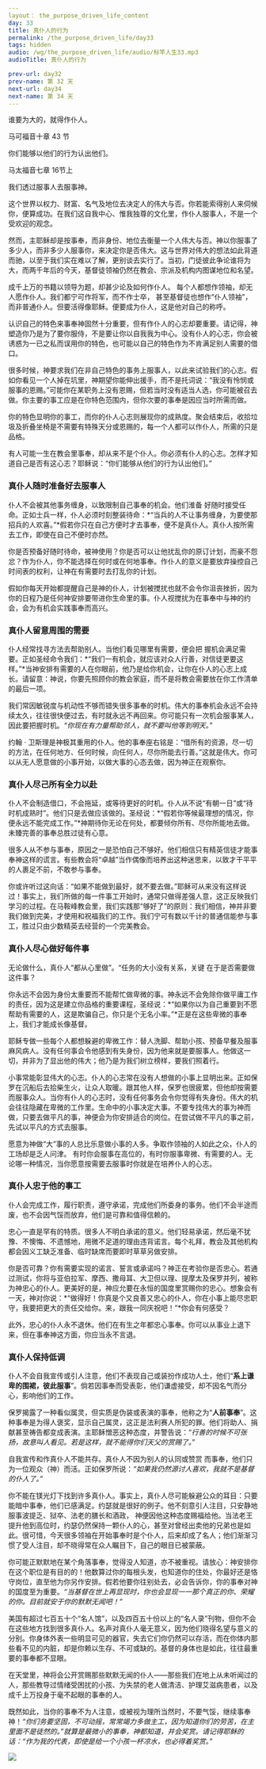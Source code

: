 ```yaml
---
layout： the_purpose_driven_life_content
day: 33
title: 真仆人的行为
permalink: /the_purpose_driven_life/day33
tags: hidden
audio: /wg/the_purpose_driven_life/audio/标竿人生33.mp3
audioTitle: 真仆人的行为

prev-url: day32
prev-name: 第 32 天
next-url: day34
next-name: 第 34 天
---
```


<div class="center script poem">
<p>谁要为大的，就得作仆人。</p>
<p class="sp-verse">马可福音十章 43 节</p>
</div>
<div class="center script poem">
<p>你们能够以他们的行为认出他们。</p>
<p class="sp-verse">马太福音七章 16节上</p>
</div>
<p class="first">我们透过服事人去服事神。</p>

这个世界以权力、财富、名气及地位去决定人的伟大与否。你若能索得别人来伺候你，便算成功。在我们这自我中心、惟我独尊的文化里，作仆人服事人，不是一个受欢迎的观念。

然而，主耶稣却是按事奉，而非身份、地位去衡量一个人伟大与否。神以你服事了多少人，而非多少人服事你，来决定你是否伟大。这与世界对伟大的想法如此背道而驰，以至于我们实在难以了解，更别谈去实行了。当初，门徒彼此争论谁将为大，而两千年后的今天，基督徒领袖仍然在教会、宗派及机构内图谋地位和名望。

成千上万的书籍以领导为题，却甚少论及如何作仆人。 每个人都想作领袖，却无人愿作仆人。我们都宁可作将军，而不作士卒， 甚至基督徒也想作“仆人领袖”，而非普通仆人。但要活得像耶稣。便要成为仆人，这是他对自己的称呼。

认识自己的特色来事奉神固然十分重要，但有作仆人的心志却要重要。请记得，神塑造你乃是为了要你服侍，不是要让你以自我我为中心。没有仆人的心志，你会被诱惑为一已之私而误用你的特色，也可能以自己的特色作为不肯满足别人需要的借口。

很多时候，神要求我们在非自己特色的事务上服事人，以此来试验我们的心志。假如你看见一个人掉在坑里，神期望你能伸出援手，而不是托词说：“我没有怜悯或服事的恩赐。”可能你在某职务上没有恩赐，但若当时没有适当人选，你可能被召去做。你主要的事工应是在你特色范围内，但你次要的事奉是因应当时所需而做。

你的特色显明你的事工，而你的仆人心志则展现你的成熟度。聚会结束后，收拾垃圾及折叠坐椅是不需要有特殊天分或恩赐的，每一个人都可以作仆人，所需的只是品格。

有人可能一生在教会里事奉，却从来不是个仆人。你必须有仆人的心志。怎样才知道自己是否有这心志？耶稣说：“你们能够从他们的行为认出他们。”

### 真仆人随时准备好去服事人

仆人不会被其他事务缠身，以致限制自己事奉的机会。他们淮备
好随时接受任命。正如士兵一样，仆人必须时刻整装待命：*“当兵的人不让事务缠身，为要使那招兵的人欢喜。”*假若你只在自己方便时才去事奉，便不是真仆人。真仆人按所需去工作，即使在自己不便时亦然。

你是否预备好随时待命，被神使用？你是否可以让他扰乱你的原订计划，而豪不怨忿？作为仆人，你不能选择在何时或在何地事奉。作仆人的意义是要放弃操控自己时间表的权利，让神在有需要时去打乱你的计划。

假如你每天开始都提醒自己是神的仆人，计划被搅扰也就不会令你沮丧挫折，因为你的日程乃是任何神安排要带进你生命里的事。仆人视搅扰为在事奉中与神的约会，会为有机会实践事奉而高兴。

### 真仆人留意周围的需要

仆人经常找寻方法去帮助别人。当他们看见哪里有需要，便会把
握机会满足需要。正如圣经命令我们：*“我们一有机会，就应该对众人行善，对信徒更要这样。”*当神安排有需要的人在你眼前，他乃是给你机会，让你在仆人的心志上成长。请留意：神说，你要先照顾你的教会家庭，而不是将教会需要放在你工作清单的最后一项。

我们常因敏锐度与机动性不够而错失很多事奉的时机。伟大的事奉机会永远不会持续太久，往往很快便过去，有时就永远不再回来。你可能只有一次机会服事某人，因此要把握时机。*“你现在有力量帮助邻人，就不要叫他等到明天。”*

约翰 · 卫斯理是神极其重用的仆人。他的事奉座右铭是：“借所有的资源，尽一切的方法，在任何地方、任何时候，向任何人，尽你所能去行善。”这就是伟大。你可以从无人愿意做的小事开始，以做大事的心态去做，因为神正在观察你。

### 真仆人尽己所有全力以赴

仆人不会制造借口，不会拖延，或等待更好的时机。仆人从不说“有朝一日”或“待时机成熟时”。他们只是去做应该做的。圣经说：*“假若你等候最理想的情况，你便永远不能完成工作。”*神期待你无论在何处，都要倾你所有、尽你所能地去做。未臻完善的事奉总胜过徒有心意。

很多人从不参与事奉，原因之一是恐怕自己不够好。他们相信只有精英信徒才能事奉神这样的谎言。有些教会将“卓越”当作偶像而培养出这种迷思来，以致才干平平的人裹足不前，不敢参与事奉。

你或许听过这向话：“如果不能做到最好，就不要去做。”耶稣可从来没有这样说过！事实上，我们所做的每一件事工开始时，通常只做得差强人意，这正反映我们学习的过程。在马鞍峰教会里，我们实践那“够好了”的原则：我们相信，神并非要我们做到完美，才使用和祝福我们的工作。我们宁可有数以千计的普通信能参与事工，胜过只由少数精英去经营的一个完美教会。

### 真仆人尽心做好每件事

无论做什么，真仆人“都从心里做”。“任务的大小没有关系，关键
在于是否需要做这件事？

你永远不会因为身份太重要而不能帮忙做卑微的事。神永远不会免除你做平庸工作的责任，因为这是建立你品格的重要课程，圣经说：*“如果你以为自己重要到不愿帮助有需要的人，这是欺骗自己，你只是个无名小率。”*正是在这些卑微的事奉上，我们才能成长像基督。

耶稣专做一些每个人都想躲避的卑微工作：替人洗脚、帮助小孩、预备早餐及服事麻风病人。没有任何事会令他感到有失身份，因为他来就是要服事人。他做这一切，并非为了显出他的伟大；他乃是为我们树立榜样，要我们照着行。

小事常能彰显伟大的心志。仆人的心志常在没有人想做的小事上显明出来。正如保罗在沉船后去拾柴生火，让众人取暖。跟其他人样，保罗也很疲累，但他却按需要而服事众人。当你有仆人的心志时，没有任何事务会令你觉得有失身份。伟大的机会往往隐藏在卑微的工作里。生命中的小事决定大事。不要专找伟大的事为神而做，只要去做平凡的事，神便会为你安排适合的岗位。在尝试做不平凡的事之前，先试以平凡的方式去服事。

愿意为神做“大”事的人总比乐意做小事的人多。争取作领袖的人如此之众，仆人的工场却是乏人问津。 有时你会服事在高位的，有时你服事卑微、有需要的人。无论哪一种情况，当你愿意按需要去服事时你就是在培养仆人的心志。

### 真仆人忠于他的事工

仆人会完成工作，履行职责，遵守承诺，完成他们所委身的事务。他们不会半途而废，也不会因气馁而放弃，他们是可靠和值得信赖的。

忠心一直是罕有的特质。很多人不明白承诺的意义。他们轻易承诺，然后毫不犹豫、不懊悔、不遗憾地，用微不足道的理由违背诺言。每个礼拜，教会及其他机构都会因义工缺乏准备、临时缺席而要即时草草另做安排。

你是否可靠？你有需要实现的诺言、誓言或承诺吗？神正在考验你是否忠心。若通过测试，你将与亚伯拉军、摩西、撒母耳、大卫但以理、提摩太及保罗并列，被称为神忠心的仆人。更美好的是，神应允要在永恒的国度里赏赐你的忠心。想象会有一天，神对你说：*“做得好！你真是个又良善又忠心的仆人，你在小事上能尽忠职守，我要把更大的责任交给你。来，跟我一同庆祝吧！”*你会有何感受？

此外，忠心的仆人永不退休。他们在有生之年都忠心事奉。你可以从事业上退下来，但在事奉神这方面，你应当永不言退。

### 真仆人保持低调

仆人不会自我宣传或引人注意，他们不表现自己或装扮作成功人土，他们“**系上谦卑的围裙，彼此服事**”。倘若因事奉而受表彰，他们谦虚接受，却不因名气而分心，影响他们的工作。

保罗揭露了一种看似属灵，但实质是伪装或表演的事奉，他称之为“**人前事奉**”。这种事奉是为得人褒奖，显示自己属灵，这正是法利赛人所犯的罪。他们将助人、捐献甚至祷告都变成表演。主耶稣憎恶这种态度，并警告说：“*行善的时候不可张扬，故意叫人看见。若是这样，就不能得你们天父的赏赐了。*”

自我宣传和作真仆人不能共存。真仆人不因为别人的认同或赞赏
而事奉，他们只为一位观众（神）而活。正如保罗所说：*“如果我仍然源讨人喜欢，我就不是基督的仆人了。”*

你不能在镁光灯下找到许多真仆人。事实上，真仆人尽可能躲避公众的耳目：只要能暗中事奉，他们已感满足。约瑟就是很好的例子。他不刻意引人注目，只安静地服事波提乏、狱卒、法老的膳长和酒政， 神便因他这种态度赐福给他。当法老王提升他到高位时，约瑟仍然保持一颗仆人的心，甚至对曾经出卖他的兄弟也是如此。很可惜，今天很多领袖在开始事奉时是个仆人，后来却成了名人；他们渐渐习惯了受人注目，却不晓得常在众人瞩目下，自己的眼目已被蒙蔽。

你可能正默默地在某个角落事奉，觉得没人知道，亦不被重视。请放心：神安排你在这个职位是有目的的！他数算过你的每根头发，也知道你的住处，你最好还是恪守岗位，直至他为你另作安排。假若他要你往别处去，必会告诉你，你的事奉对神的国度至为重要。*“当基督在世上再显现时，你也会显现一一那个真正的你、荣耀的你。目前就安于你的默默无闻吧！”*

美国有超过七百五十个“名人馆”，以及四百五十份以上的“名人录”刊物，但你不会在这些地方找到很多真仆人。名声对真仆人毫无意义，因为他们晓得名望与意义的分别。你身体外表一些明显可见的器官，失去它们你仍然可以存活，而在你体内那些看不见的内脏，却是你赖以生存、不可或缺的。基督的身体也是如此，往往最重要的事奉都不显眼。

在天堂里，神将会公开赏赐那些默默无闻的仆人——那些我们在地上从未听闻过的人，那些教导过情绪受困扰的小孩、为失禁的老人做清洁、护理艾滋病患者，以及成千上万投身于毫不起眼的事奉的人。

既然如此，当你的事奉不为人注意，或被视为理所当然时，不要气馁，继续事奉神！*“你们务要坚固，不可动摇，常常竭力多做主工，因为知道你们的劳苦，在主里面不是徒然的。”*就算是最微小的事奉，神都知道，并会奖赏。请记得耶稣的话：*“作为我的代表，即使是给一个小孩一杯凉水，也必得着奖赏。”*

<div class="article-img-wrapper">
  <img src="https://typora-1259024198.cos.ap-beijing.myqcloud.com/wg/the_purpose_driven_life/image/day33_card.jpg">
</div>
